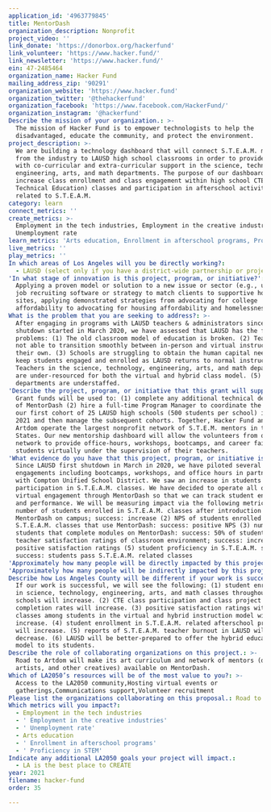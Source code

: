 ```yaml
---
application_id: '4963779845'
title: MentorDash
organization_description: Nonprofit
project_video: ''
link_donate: 'https://donorbox.org/hackerfund'
link_volunteer: 'https://www.hacker.fund/'
link_newsletter: 'https://www.hacker.fund/'
ein: 47-2485464
organization_name: Hacker Fund
mailing_address_zip: '90291'
organization_website: 'https://www.hacker.fund'
organization_twitter: '@thehackerfund'
organization_facebook: 'https://www.facebook.com/HackerFund/'
organization_instagram: '@hackerfund'
Describe the mission of your organization.: >-
  The mission of Hacker Fund is to empower technologists to help the
  disadvantaged, educate the community, and protect the environment.
project_description: >-
  We are building a technology dashboard that will connect S.T.E.A.M. mentors
  from the industry to LAUSD high school classrooms in order to provide teachers
  with co-curricular and extra-curricular support in the science, technology,
  engineering, arts, and math departments. The purpose of our dashboard is to
  increase class enrollment and class engagement within high school CTE (Career
  Technical Education) classes and participation in afterschool activities
  related to S.T.E.A.M.
category: learn
connect_metrics: ''
create_metrics: >-
  Employment in the tech industries, Employment in the creative industries,
  Unemployment rate
learn_metrics: 'Arts education, Enrollment in afterschool programs, Proficiency in STEM'
live_metrics: ''
play_metrics: ''
In which areas of Los Angeles will you be directly working?:
  - LAUSD (select only if you have a district-wide partnership or project)
'In what stage of innovation is this project, program, or initiative?': >-
  Applying a proven model or solution to a new issue or sector (e.g., using a
  job recruiting software or strategy to match clients to supportive housing
  sites, applying demonstrated strategies from advocating for college
  affordability to advocating for housing affordability and homelessness, etc.)
What is the problem that you are seeking to address?: >-
  After engaging in programs with LAUSD teachers & administrators since the
  shutdown started in March 2020, we have assessed that LAUSD has the following
  problems: (1) The old classroom model of education is broken. (2) Teachers are
  not able to transition smoothly between in-person and virtual instruction on
  their own. (3) Schools are struggling to obtain the human capital needed to
  keep students engaged and enrolled as LAUSD returns to normal instruction (4)
  Teachers in the science, technology, engineering, arts, and math departments
  are under-resourced for both the virtual and hybrid class model. (5) CTE
  departments are understaffed.
'Describe the project, program, or initiative that this grant will support to address the problem identified.': >-
  Grant funds will be used to: (1) complete any additional technical development
  of MentorDash (2) hire a full-time Program Manager to coordinate the launch of
  our first cohort of 25 LAUSD high schools (500 students per school) in August
  2021 and then manage the subsequent cohorts. Together, Hacker Fund and Road to
  Artdom operate the largest nonprofit network of S.T.E.M. mentors in the United
  States. Our new mentorship dashboard will allow the volunteers from our
  network to provide office-hours, workshops, bootcamps, and career fairs for
  students virtually under the supervision of their teachers.
'What evidence do you have that this project, program, or initiative is or will be successful, and how will you define and measure success?': >-
  Since LAUSD first shutdown in March in 2020, we have piloted several virtual
  engagements including bootcamps, workshops, and office hours in partnership
  with Compton Unified School District. We saw an increase in students
  participation in S.T.E.A.M. classes. We have decided to operate all of our
  virtual engagement through MentorDash so that we can track student engagement
  and performance. We will be measuring impact via the following metrics: (1)
  number of students enrolled in S.T.E.A.M. classes after introduction of
  MentorDash on campus; success: increase (2) NPS of students enrolled in
  S.T.E.A.M. classes that use MentorDash: success: positive NPS (3) number of
  students that complete modules on MentorDash: success: 50% of students (4)
  teacher satisfaction ratings of classroom environment; success: increase in
  positive satisfaction ratings (5) student proficiency in S.T.E.A.M. subject;
  success: students pass S.T.E.A.M. related classes
'Approximately how many people will be directly impacted by this project, program, or initiative?': '112500'
'Approximately how many people will be indirectly impacted by this project, program, or initiative?': ''
Describe how Los Angeles County will be different if your work is successful.: >-
  If our work is successful, we will see the following: (1) student enrollment
  in science, technology, engineering, arts, and math classes throughout LAUSD
  schools will increase. (2) CTE class participation and class project
  completion rates will increase. (3) positive satisfaction ratings with CTE
  classes among students in the virtual and hybrid instruction model will
  increase. (4) student enrollment in S.T.E.A.M. related afterschool programs
  will increase. (5) reports of S.T.E.A.M. teacher burnout in LAUSD will
  decrease. (6) LAUSD will be better-prepared to offer the hybrid education
  model to its students.
Describe the role of collaborating organizations on this project.: >-
  Road to Artdom will make its art curriculum and network of mentors (designers,
  artists, and other creatives) available on MentorDash.
Which of LA2050’s resources will be of the most value to you?: >-
  Access to the LA2050 community,Hosting virtual events or
  gatherings,Communications support,Volunteer recruitment
Please list the organizations collaborating on this proposal.: Road to Artdom
Which metrics will you impact?:
  - Employment in the tech industries
  - ' Employment in the creative industries'
  - ' Unemployment rate'
  - Arts education
  - ' Enrollment in afterschool programs'
  - ' Proficiency in STEM'
Indicate any additional LA2050 goals your project will impact.:
  - LA is the best place to CREATE
year: 2021
filename: hacker-fund
order: 35

---
```

